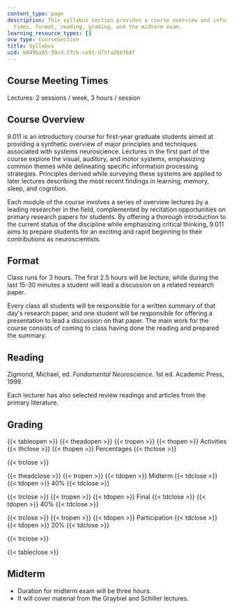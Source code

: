 ```yaml
---
content_type: page
description: This syllabus section provides a course overview and information on meeting
  times, format, reading, grading, and the midterm exam.
learning_resource_types: []
ocw_type: CourseSection
title: Syllabus
uid: b849ba85-39cd-27cb-ce91-d75fa26bf68f
---
```


Course Meeting Times
--------------------

Lectures: 2 sessions / week, 3 hours / session

Course Overview
---------------

9.011 is an introductory course for first-year graduate students aimed at providing a synthetic overview of major principles and techniques associated with systems neuroscience. Lectures in the first part of the course explore the visual, auditory, and motor systems, emphasizing common themes while delineating specific information processing strategies. Principles derived while surveying these systems are applied to later lectures describing the most recent findings in learning, memory, sleep, and cognition.

Each module of the course involves a series of overview lectures by a leading researcher in the field, complemented by recitation opportunities on primary research papers for students. By offering a thorough introduction to the current status of the discipline while emphasizing critical thinking, 9.011 aims to prepare students for an exciting and rapid beginning to their contributions as neuroscientists.

Format
------

Class runs for 3 hours. The first 2.5 hours will be lecture, while during the last 15-30 minutes a student will lead a discussion on a related research paper.

Every class all students will be responsible for a written summary of that day's research paper, and one student will be responsible for offering a presentation to lead a discussion on that paper. The main work for the course consists of coming to class having done the reading and prepared the summary.

Reading
-------

Zigmond, Michael, ed. _Fundamental Neuroscience_. 1st ed. Academic Press, 1999.

Each lecturer has also selected review readings and articles from the primary literature.

Grading
-------

{{< tableopen >}}
{{< theadopen >}}
{{< tropen >}}
{{< thopen >}}
Activities
{{< thclose >}}
{{< thopen >}}
Percentages
{{< thclose >}}

{{< trclose >}}

{{< theadclose >}}
{{< tropen >}}
{{< tdopen >}}
Midterm
{{< tdclose >}}
{{< tdopen >}}
40%
{{< tdclose >}}

{{< trclose >}}
{{< tropen >}}
{{< tdopen >}}
Final
{{< tdclose >}}
{{< tdopen >}}
40%
{{< tdclose >}}

{{< trclose >}}
{{< tropen >}}
{{< tdopen >}}
Participation
{{< tdclose >}}
{{< tdopen >}}
20%
{{< tdclose >}}

{{< trclose >}}

{{< tableclose >}}

Midterm
-------

*   Duration for midterm exam will be three hours.
*   It will cover material from the Graybiel and Schiller lectures.